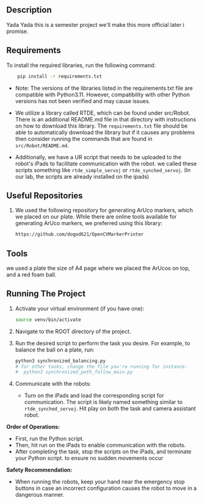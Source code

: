 ## Description

Yada Yada this is a semester project we'll make this more official later i promise.

## Requirements
To install the required libraries, run the following command:
```bash
    pip install -r requirements.txt
```
- Note: The versions of the libraries listed in the requirements.txt file are compatible with Python3.11. However, compatibility with other Python versions has not been verified and may cause issues.

- We utilize a library called RTDE, which can be found under src/Robot. There is an additional README.md file in that directory with instructions on how to download this library. The `requirements.txt` file should be able to automatically download the library but if it causes any problems then consider running the commands that are found in `src/Robot/README.md`.

- Additionally, we have a UR script that needs to be uploaded to the robot's iPads to facilitate communication with the robot. we called these scripts  something like `rtde_simple_servoj` or `rtde_synched_servoj`. (In our lab, the scripts are already installed on the ipads)

## Useful Repositories

1. We used the following repository for generating ArUco markers, which we placed on our plate. While there are online tools available for generating ArUco markers, we preferred using this library:
    ```bash
    https://github.com/dogod621/OpenCVMarkerPrinter
    ```


## Tools

we used a plate the size of A4 page where we placed the ArUcos on top, and a red foam ball.

## Running The Project

1. Activate your virtual environment (if you have one):

    ```bash
    source venv/bin/activate
    ```
2. Navigate to the ROOT directory of the project.

3. Run the desired script to perform the task you desire. For example, to balance the ball on a plate, run:
    ```python
    python3 synchronized_balancing.py
    # for other tasks, change the file you're running for instance:
    #  python3 synchronized_path_follow_main.py
    ```

4. Communicate with the robots:

    - Turn on the iPads and load the corresponding script for communication. The script is likely named something similar to `rtde_synched_servoj`.
    Hit play on both the task and camera assistant robot.

**Order of Operations:**

- First, run the Python script.
- Then, hit run on the iPads to enable communication with the robots.
- After completing the task, stop the scripts on the iPads, and terminate your Python script. to ensure no sudden movements occur

**Safety Recommendation:**
- When running the robots, keep your hand near the emergency stop buttons in case an incorrect configuration causes the robot to move in a dangerous manner.
